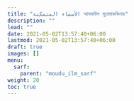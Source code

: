 ```yaml
---
title: "الأسماء المتمكِنة আসমাউল মুতামাককিনাহ"
description: ""
lead: ""
date: 2021-05-02T13:57:40+06:00
lastmod: 2021-05-02T13:57:40+06:00
draft: true
images: []
menu: 
  sarf:
    parent: "moudu_ilm_sarf"
weight: 20
toc: true
---
```



